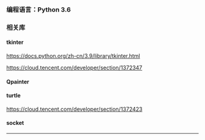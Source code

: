 ### 编程语言：Python 3.6

### 相关库

#### tkinter

https://docs.python.org/zh-cn/3.9/library/tkinter.html

https://cloud.tencent.com/developer/section/1372347

#### Qpainter





#### turtle 

https://cloud.tencent.com/developer/section/1372423

#### socket



---





